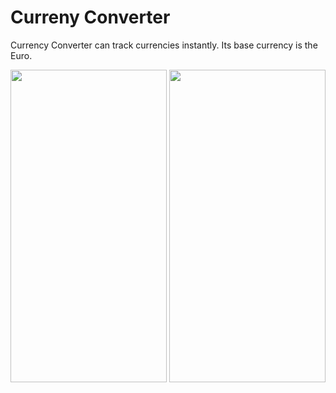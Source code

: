 # Curreny Converter

<p>Currency Converter can track currencies instantly. Its base currency is the Euro.<p>
<img src="https://user-images.githubusercontent.com/55629683/123112712-9bb40e80-d446-11eb-9feb-d95e048f1c98.png" height="500" width="250">
<img src="https://user-images.githubusercontent.com/55629683/123112718-9ce53b80-d446-11eb-8a81-b7fdd37b31bd.png" height="500" width="250">

